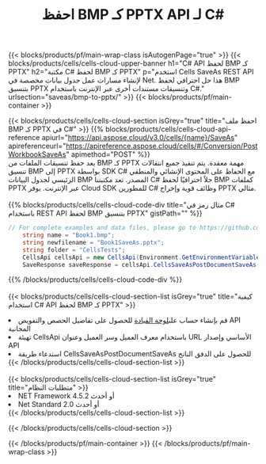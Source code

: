 ﻿---
title:  احفظ BMP كـ PPTX API لـ C#
description: استخدام Aspose.Cells Cloud SDK لـ C# لحفظ ملف بتنسيق BMP كملف بتنسيق PPTX.
url: /ar/net/saveas/bmp-to-pptx/
---
{{< blocks/products/pf/main-wrap-class isAutogenPage="true" >}}
{{< blocks/products/cells/cells-cloud-upper-banner h1="C# API لحفظ BMP كـ PPTX" h2="مكتبة C# لحفظ BMP كـ PPTX" p="استخدم Cells SaveAs REST API لإنشاء مسارات عمل جدول بيانات مخصصة في Net. هذا حل احترافي لحفظ BMP بتنسيق PPTX وتنسيقات مستندات أخرى عبر الإنترنت باستخدام C#." urlsection="saveas/bmp-to-pptx/" >}}
{{< blocks/products/pf/main-container >}}

{{< blocks/products/cells/cells-cloud-section isGrey="true" title="احفظ ملف BMP كـ PPTX في C#" >}}
{{% blocks/products/cells/cells-cloud-api-reference apiurl="https://api.aspose.cloud/v3.0/cells/{name}/SaveAs" apireferenceurl="https://apireference.aspose.cloud/cells/#/Conversion/PostWorkbookSaveAs" apimethod="POST" %}}
<br/>
يعد حفظ تنسيقات الملفات من BMP كـ PPTX مهمة معقدة. يتم تنفيذ جميع انتقالات تنسيق BMP إلى PPTX بواسطة SDK C# مع الحفاظ على المحتوى الإنشائي والمنطقي الرئيسي لجدول البيانات BMP المصدر. تعد مكتبتنا C# حلاً احترافيًا لحفظ BMP كملفات PPTX عبر الإنترنت. يوفر Cloud SDK للمطورين C# وظائف قوية وإخراج PPTX مثالي.
<br/>
<br/>
{{% blocks/products/cells/cells-cloud-code-div title="مثال رمز في C# باستخدام REST API لحفظ BMP بتنسيق PPTX" gistPath="" %}}
  
```cs
// For complete examples and data files, please go to https://github.com/aspose-cells-cloud/aspose-cells-cloud-dotnet/
    string name = "Book1.bmp";
    string newfilename = "Book1SaveAs.pptx";
    string folder = "CellsTests";
    CellsApi cellsApi = new CellsApi(Environment.GetEnvironmentVariable("ProductClientId"), Environment.GetEnvironmentVariable("ProductClientSecret"));
    SaveResponse saveResponse = cellsApi.CellsSaveAsPostDocumentSaveAs(name, null, newfilename, null,null,folder);
```
  
{{% /blocks/products/cells/cells-cloud-code-div %}}
<br/>
<br/>
{{< blocks/products/cells/cells-cloud-section-list isGrey="true" title="كيفية استخدام C# API لحفظ BMP كـ PPTX" >}}
<li> قم بإنشاء حساب على<a href="https://dashboard.aspose.cloud/">لوحة القيادة</a> للحصول على تفاصيل الحصص والتفويض API المجانية</li>
<li>تهيئة CellsApi باستخدام معرف العميل وسر العميل وعنوان URL الأساسي وإصدار API</li>
<li>استدعاء طريقة CellsSaveAsPostDocumentSaveAs للحصول على الدفق الناتج</li>
{{< /blocks/products/cells/cells-cloud-section-list >}}
<br/>
<br/>
{{< blocks/products/cells/cells-cloud-section-list isGrey="true" title="متطلبات النظام" >}}
<li>NET Framework 4.5.2 أو أحدث</li>
<li>Net Standard 2.0 أو أحدث</li>
{{< /blocks/products/cells/cells-cloud-section-list >}}

{{< /blocks/products/cells/cells-cloud-section >}}

{{< /blocks/products/pf/main-container >}}
{{< /blocks/products/pf/main-wrap-class >}}
